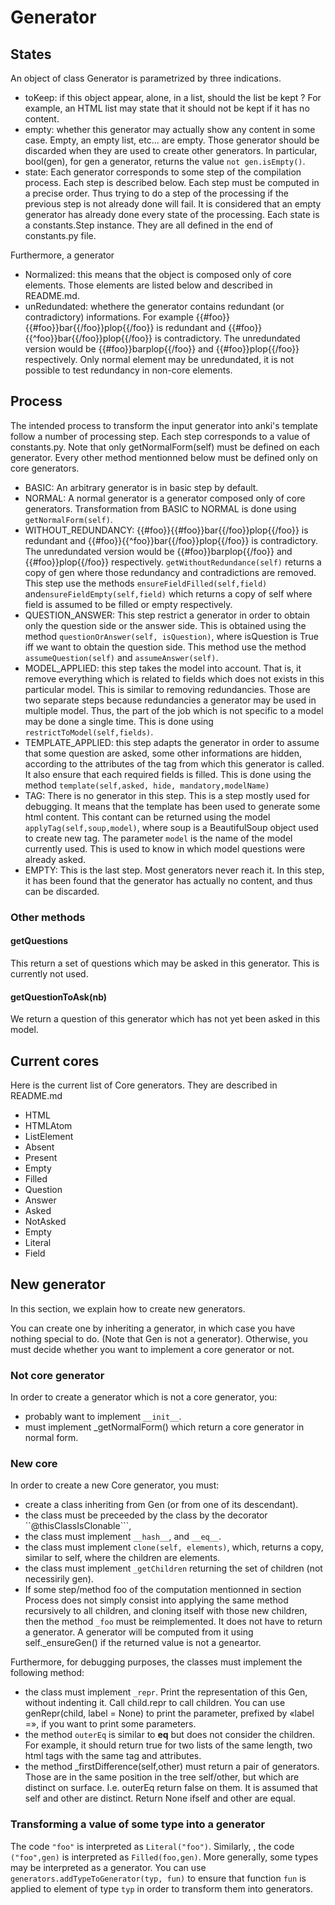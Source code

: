 # Generator 
## States
An object of class Generator is parametrized by three indications.
* toKeep: if this object appear, alone, in a list, should the list be
  kept ? For example, an HTML list may state that it should not be
  kept if it has no content.
* empty: whether this generator may actually show any content in some
  case. Empty, an empty list, etc... are empty. Those generator should
  be discarded when they are used to create other generators. In
  particular, bool(gen), for gen a generator, returns the value ```not
  gen.isEmpty()```.
* state: Each generator corresponds to some step of the compilation
  process. Each step is described below. Each step must be computed in
  a precise order. Thus trying to do a step of the processing if the
  previous step is not already done will fail. It is considered that
  an empty generator has already done every state of the
  processing. Each state is a constants.Step instance. They are all
  defined in the end of constants.py file.


Furthermore, a generator 

* Normalized: this means that the object is composed only of core
  elements. Those elements are listed below and described in README.md. 
* unRedundated: whethere the generator contains redundant (or
  contradictory) informations. For example
  {{#foo}}{{#foo}}bar{{/foo}}plop{{/foo}} is redundant and
  {{#foo}}{{^foo}}bar{{/foo}}plop{{/foo}} is contradictory. The
  unredundated version would be {{#foo}}barplop{{/foo}} and
  {{#foo}}plop{{/foo}} respectively. Only normal element may be
  unredundated, it is not possible to test redundancy in non-core elements.

## Process
The intended process to transform the input generator into anki's
template follow a number of processing step. Each step corresponds to
a value of constants.py. Note that only getNormalForm(self) must be
defined on each generator. Every other method mentionned below must be
defined only on core generators.

* BASIC: An arbitrary generator is in basic step by default.
* NORMAL: A normal generator is a generator composed only of core
  generators. Transformation from BASIC to NORMAL is done using ```getNormalForm(self)```.
* WITHOUT_REDUNDANCY: {{#foo}}{{#foo}}bar{{/foo}}plop{{/foo}} is redundant and
  {{#foo}}{{^foo}}bar{{/foo}}plop{{/foo}} is contradictory. The
  unredundated version would be {{#foo}}barplop{{/foo}} and
  {{#foo}}plop{{/foo}} respectively. ```getWithoutRedundance(self)```
  returns a copy of gen where those redundancy and contradictions are
  removed. This step use the methods ```ensureFieldFilled(self,field)``` and```ensureFieldEmpty(self,field)``` which returns a copy of self where
  field is assumed to be filled or empty respectively.
* QUESTION_ANSWER: This step restrict a generator in order to obtain
  only the question side or the answer side. This is obtained using
  the method ```questionOrAnswer(self, isQuestion)```, where isQuestion is
  True iff we want to obtain the question side. This method use the
  method ```assumeQuestion(self)``` and ```assumeAnswer(self)```.
* MODEL_APPLIED: this step takes the model into account. That is, it
  remove everything which is related to fields which does not exists
  in this particular model. This is similar to removing
  redundancies. Those are two separate steps because redundancies a
  generator may be used in multiple model. Thus, the part of the job
  which is not specific to a model may be done a single time. This is
  done using ```restrictToModel(self,fields)```.
* TEMPLATE_APPLIED: this step adapts the generator in order to assume
  that some question are asked, some other informations are hidden,
  according to the attributes of the tag from which this generator is
  called. It also ensure that each required fields is filled. This is
  done using the method ```template(self,asked, hide, mandatory,modelName)```
* TAG: There is no generator in this step. This is a step mostly used
  for debugging. It means that the template has been used to generate
  some html content. This contant can be returned using the model ```applyTag(self,soup,model)```, where soup is a BeautifulSoup object used to
  create new tag. The parameter ```model``` is the name of the model
  currently used. This is used to know in which model questions were
  already asked.
* EMPTY: This is the last step. Most generators never reach it. In
  this step, it has been found that the generator has actually no
  content, and thus can be discarded.

### Other methods
#### getQuestions

This return a set of questions which may be asked in this
generator. This is currently not used.

#### getQuestionToAsk(nb)
We return a question of this generator which has not yet been
asked in this model.

## Current cores
Here is the current list of Core generators. They are described in README.md
* HTML
* HTMLAtom
* ListElement
* Absent
* Present
* Empty
* Filled
* Question
* Answer
* Asked
* NotAsked
* Empty
* Literal
* Field
## New generator
In this section, we explain how to create new generators.

You can create one by inheriting a generator, in which case you have
nothing special to do. (Note that Gen is not a generator). Otherwise,
you must decide whether you want to implement a core generator or not.

### Not core generator
In order to create a generator which is not a core generator, you:
* probably want to implement ```__init__```. 
* must implement _getNormalForm() which return a core generator in
  normal form.

### New core
In order to create a new Core generator, you must:
* create a class inheriting from Gen (or from one of its
descendant). 
* the class must be preceeded by the class by the decorator
  ``@thisClassIsClonable```,
* the class must implement ```__hash__```, and ```__eq__```.
* the class must implement ```clone(self, elements)```, which, returns
a copy, similar to self, where the children are elements.
* the class must implement ```_getChildren``` returning the set of
children (not necessirily gen). 
* If some step/method foo of the computation mentionned in section
  Process does not simply consist into applying the same method
  recursively to all children, and cloning itself with those new
  children, then the method ```_foo``` must be reimplemented. It does
  not have to return a generator. A generator will be computed from it
  using self._ensureGen() if the returned value is not a geneartor.

Furthermore, for debugging purposes, the classes must implement the
following method:
* the class must implement ```_repr```. Print the representation of
  this Gen, without indenting it. Call child.repr to call
  children. You can use genRepr(child, label = None) to print the
  parameter, prefixed by «label =», if you want to print some
  parameters.
* the method ```outerEq``` is similar to __eq__ but does not consider
  the children. For example, it should return true for two lists of
  the same length, two html tags with the same tag and attributes.
* the method _firstDifference(self,other) must return a pair of
  generators. Those are in the same position in the tree self/other,
  but which are distinct on surface. I.e. outerEq return false on
  them. It is assumed that self and other are distinct. Return None
  ifself and other are equal.

### Transforming a value of some type into a generator
The code ```"foo"``` is interpreted as ```Literal("foo")```. Similarly, , the code ```("foo",gen)``` is
interpreted as ```Filled(foo,gen)```. More generally, some types may
be interpreted as a generator. You can use  ```generators.addTypeToGenerator(typ, fun)```
to ensure that function ```fun``` is applied to element of type ```typ```
in order to transform them into generators. 
